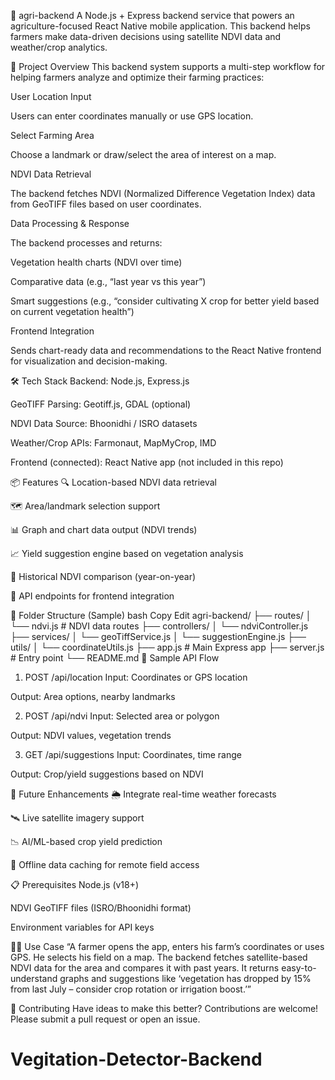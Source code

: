 🌾 agri-backend
A Node.js + Express backend service that powers an agriculture-focused React Native mobile application. This backend helps farmers make data-driven decisions using satellite NDVI data and weather/crop analytics.

🚀 Project Overview
This backend system supports a multi-step workflow for helping farmers analyze and optimize their farming practices:

User Location Input

Users can enter coordinates manually or use GPS location.

Select Farming Area

Choose a landmark or draw/select the area of interest on a map.

NDVI Data Retrieval

The backend fetches NDVI (Normalized Difference Vegetation Index) data from GeoTIFF files based on user coordinates.

Data Processing & Response

The backend processes and returns:

Vegetation health charts (NDVI over time)

Comparative data (e.g., “last year vs this year”)

Smart suggestions (e.g., “consider cultivating X crop for better yield based on current vegetation health”)

Frontend Integration

Sends chart-ready data and recommendations to the React Native frontend for visualization and decision-making.

🛠️ Tech Stack
Backend: Node.js, Express.js

GeoTIFF Parsing: Geotiff.js, GDAL (optional)

NDVI Data Source: Bhoonidhi / ISRO datasets

Weather/Crop APIs: Farmonaut, MapMyCrop, IMD

Frontend (connected): React Native app (not included in this repo)

📦 Features
🔍 Location-based NDVI data retrieval

🗺️ Area/landmark selection support

📊 Graph and chart data output (NDVI trends)

📈 Yield suggestion engine based on vegetation analysis

🧠 Historical NDVI comparison (year-on-year)

🔗 API endpoints for frontend integration

📁 Folder Structure (Sample)
bash
Copy
Edit
agri-backend/
├── routes/
│   └── ndvi.js         # NDVI data routes
├── controllers/
│   └── ndviController.js
├── services/
│   └── geoTiffService.js
│   └── suggestionEngine.js
├── utils/
│   └── coordinateUtils.js
├── app.js              # Main Express app
├── server.js           # Entry point
└── README.md
📌 Sample API Flow
1. POST /api/location
Input: Coordinates or GPS location

Output: Area options, nearby landmarks

2. POST /api/ndvi
Input: Selected area or polygon

Output: NDVI values, vegetation trends

3. GET /api/suggestions
Input: Coordinates, time range

Output: Crop/yield suggestions based on NDVI

🧪 Future Enhancements
🌦️ Integrate real-time weather forecasts

🛰️ Live satellite imagery support

📉 AI/ML-based crop yield prediction

🧭 Offline data caching for remote field access

📋 Prerequisites
Node.js (v18+)

NDVI GeoTIFF files (ISRO/Bhoonidhi format)

Environment variables for API keys

🧑‍🌾 Use Case
“A farmer opens the app, enters his farm’s coordinates or uses GPS. He selects his field on a map. The backend fetches satellite-based NDVI data for the area and compares it with past years. It returns easy-to-understand graphs and suggestions like ‘vegetation has dropped by 15% from last July – consider crop rotation or irrigation boost.’”

🤝 Contributing
Have ideas to make this better? Contributions are welcome! Please submit a pull request or open an issue.

# Vegitation-Detector-Backend
